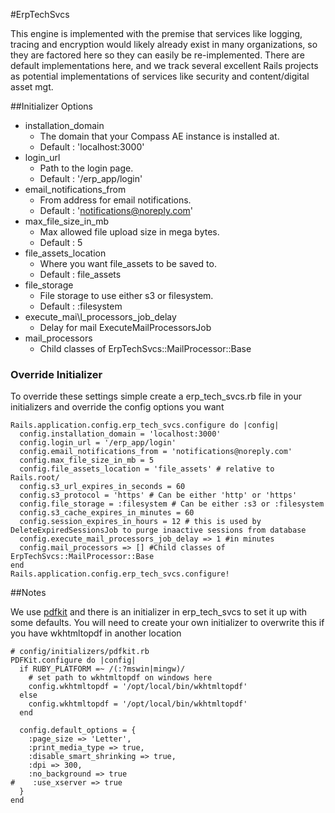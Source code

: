 #ErpTechSvcs

This engine is implemented with the premise that services like logging, tracing and encryption would likely already exist in many organizations, so they are factored here so they can easily be re-implemented. There are default implementations here, and we track several excellent Rails projects as potential implementations of services like security and content/digital asset mgt.

##Initializer Options

- installation\_domain
  - The domain that your Compass AE instance is installed at.
  - Default : 'localhost:3000'
- login\_url
  - Path to the login page.
  - Default : '/erp_app/login'
- email\_notifications\_from
  - From address for email notifications.
  - Default : 'notifications@noreply.com'
- max\_file\_size\_in\_mb
  - Max allowed file upload size in mega bytes.
  - Default : 5
- file\_assets\_location
  - Where you want file_assets to be saved to.
  - Default : file_assets
- file\_storage
  - File storage to use either s3 or filesystem.
  - Default : :filesystem
- execute\_mai\l_processors\_job\_delay
  - Delay for mail ExecuteMailProcessorsJob
- mail\_processors
  - Child classes of ErpTechSvcs::MailProcessor::Base

### Override Initializer

To override these settings simple create a erp_tech_svcs.rb file in your initializers and override the config options you want

    Rails.application.config.erp_tech_svcs.configure do |config|
      config.installation_domain = 'localhost:3000'
      config.login_url = '/erp_app/login'
      config.email_notifications_from = 'notifications@noreply.com'
      config.max_file_size_in_mb = 5
      config.file_assets_location = 'file_assets' # relative to Rails.root/
      config.s3_url_expires_in_seconds = 60 
      config.s3_protocol = 'https' # Can be either 'http' or 'https'
      config.file_storage = :filesystem # Can be either :s3 or :filesystem
      config.s3_cache_expires_in_minutes = 60 
      config.session_expires_in_hours = 12 # this is used by DeleteExpiredSessionsJob to purge inaactive sessions from database
      config.execute_mail_processors_job_delay => 1 #in minutes
      config.mail_processors => [] #Child classes of ErpTechSvcs::MailProcessor::Base
    end
    Rails.application.config.erp_tech_svcs.configure!

##Notes

We use [pdfkit](https://github.com/jdpace/PDFKit) and there is an initializer in erp\_tech\_svcs to set it up with some defaults.  You will need to create your
own initializer to overwrite this if you have wkhtmltopdf in another location

    # config/initializers/pdfkit.rb
    PDFKit.configure do |config|
      if RUBY_PLATFORM =~ /(:?mswin|mingw)/
        # set path to wkhtmltopdf on windows here
        config.wkhtmltopdf = '/opt/local/bin/wkhtmltopdf'
      else
        config.wkhtmltopdf = '/opt/local/bin/wkhtmltopdf'
      end

      config.default_options = {
        :page_size => 'Letter',
        :print_media_type => true,
        :disable_smart_shrinking => true,
        :dpi => 300,
        :no_background => true
    #    :use_xserver => true
      }
    end
